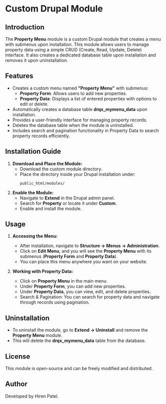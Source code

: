 # Custom Drupal Module

## Introduction
The **Property Menu** module is a custom Drupal module that creates a menu with submenus upon installation. This module allows users to manage property data using a simple CRUD (Create, Read, Update, Delete) interface. It also creates a dedicated database table upon installation and removes it upon uninstallation.

## Features
- Creates a custom menu named **"Property Menu"** with submenus:
  - **Property Form**: Allows users to add new properties.
  - **Property Data**: Displays a list of entered properties with options to edit or delete.
- Automatically creates a database table **drqx_mymenu_data** upon installation.
- Provides a user-friendly interface for managing property records.
- Deletes the database table when the module is uninstalled.
- Includes search and pagination functionality in Property Data to search property records efficiently.

## Installation Guide
1. **Download and Place the Module:**
   - Download the custom module directory.
   - Place the directory inside your Drupal installation under:
     ```
     public_html/modules/
     ```
2. **Enable the Module:**
   - Navigate to **Extend** in the Drupal admin panel.
   - Search for **Property** or locate it under **Custom**.
   - Enable and install the module.

## Usage
1. **Accessing the Menu:**
   - After installation, navigate to **Structure -> Menus -> Administration**.
   - Click on **Edit Menu**, and you will see the **Property Menu** with its submenus (**Property Form** and **Property Data**).
   - You can place this menu anywhere you want on your website.

2. **Working with Property Data:**
   - Click on **Property Menu** in the main menu.
   - Under **Property Form**, you can add new properties.
   - Under **Property Data**, you can view, edit, and delete properties.
   - Search & Pagination: You can search for property data and navigate through records using pagination.

## Uninstallation
- To uninstall the module, go to **Extend -> Uninstall** and remove the **Property Menu** module.
- This will delete the **drqx_mymenu_data** table from the database.

## License
This module is open-source and can be freely modified and distributed.

## Author
Developed by Hiren Patel.
